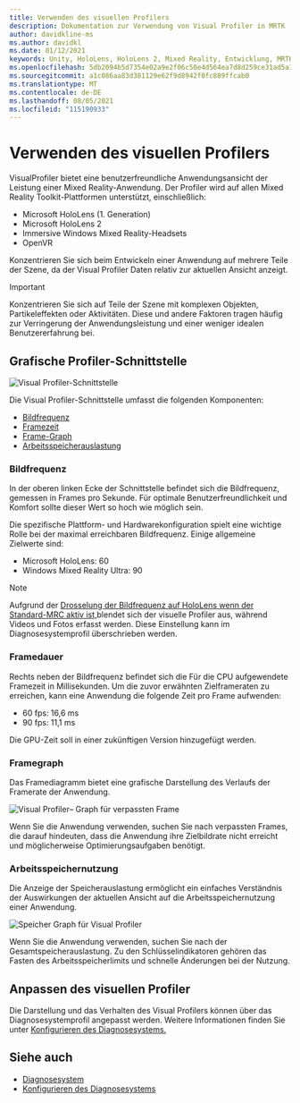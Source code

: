 ```yaml
---
title: Verwenden des visuellen Profilers
description: Dokumentation zur Verwendung von Visual Profiler in MRTK
author: davidkline-ms
ms.author: davidkl
ms.date: 01/12/2021
keywords: Unity, HoloLens, HoloLens 2, Mixed Reality, Entwicklung, MRTK,
ms.openlocfilehash: 5db2094b5d7354e02a9e2f06c50e4d564ea7d8d259ce31ad5a11f49a71e27839
ms.sourcegitcommit: a1c086aa83d381129e62f9d8942f0fc889ffcab0
ms.translationtype: MT
ms.contentlocale: de-DE
ms.lasthandoff: 08/05/2021
ms.locfileid: "115190933"
---
```

# <a name="using-the-visual-profiler"></a>Verwenden des visuellen Profilers

VisualProfiler bietet eine benutzerfreundliche Anwendungsansicht der Leistung einer Mixed Reality-Anwendung. Der Profiler wird auf allen Mixed Reality Toolkit-Plattformen unterstützt, einschließlich:

- Microsoft HoloLens (1. Generation)
- Microsoft HoloLens 2
- Immersive Windows Mixed Reality-Headsets
- OpenVR

Konzentrieren Sie sich beim Entwickeln einer Anwendung auf mehrere Teile der Szene, da der Visual Profiler Daten relativ zur aktuellen Ansicht anzeigt.

> [!IMPORTANT]
> Konzentrieren Sie sich auf Teile der Szene mit komplexen Objekten, Partikeleffekten oder Aktivitäten. Diese und andere Faktoren tragen häufig zur Verringerung der Anwendungsleistung und einer weniger idealen Benutzererfahrung bei.

## <a name="visual-profiler-interface"></a>Grafische Profiler-Schnittstelle

![Visual Profiler-Schnittstelle](../images/diagnostics/VisualProfiler.png)

Die Visual Profiler-Schnittstelle umfasst die folgenden Komponenten:

- [Bildfrequenz](#frame-rate)
- [Framezeit](#frame-time)
- [Frame-Graph](#frame-graph)
- [Arbeitsspeicherauslastung](#memory-utilization)

### <a name="frame-rate"></a>Bildfrequenz

In der oberen linken Ecke der Schnittstelle befindet sich die Bildfrequenz, gemessen in Frames pro Sekunde. Für optimale Benutzerfreundlichkeit und Komfort sollte dieser Wert so hoch wie möglich sein.

Die spezifische Plattform- und Hardwarekonfiguration spielt eine wichtige Rolle bei der maximal erreichbaren Bildfrequenz. Einige allgemeine Zielwerte sind:

- Microsoft HoloLens: 60
- Windows Mixed Reality Ultra: 90

> [!NOTE]
> Aufgrund der [Drosselung der Bildfrequenz auf HoloLens wenn der Standard-MRC aktiv ist,](/windows/mixed-reality/mixed-reality-capture-for-developers#what-to-expect-when-mrc-is-enabled-on-hololens)blendet sich der visuelle Profiler aus, während Videos und Fotos erfasst werden. Diese Einstellung kann im Diagnosesystemprofil überschrieben werden.

### <a name="frame-time"></a>Framedauer

Rechts neben der Bildfrequenz befindet sich die Für die CPU aufgewendete Framezeit in Millisekunden. Um die zuvor erwähnten Zielframeraten zu erreichen, kann eine Anwendung die folgende Zeit pro Frame aufwenden:

- 60 fps: 16,6 ms
- 90 fps: 11,1 ms

Die GPU-Zeit soll in einer zukünftigen Version hinzugefügt werden.

### <a name="frame-graph"></a>Framegraph

Das Framediagramm bietet eine grafische Darstellung des Verlaufs der Framerate der Anwendung.

![Visual Profiler– Graph für verpassten Frame](../images/diagnostics/VisualProfilerMissedFrames.png)

Wenn Sie die Anwendung verwenden, suchen Sie nach verpassten Frames, die darauf hindeuten, dass die Anwendung ihre Zielbildrate nicht erreicht und möglicherweise Optimierungsaufgaben benötigt.

### <a name="memory-utilization"></a>Arbeitsspeichernutzung

Die Anzeige der Speicherauslastung ermöglicht ein einfaches Verständnis der Auswirkungen der aktuellen Ansicht auf die Arbeitsspeichernutzung einer Anwendung.

![Speicher Graph für Visual Profiler](../images/diagnostics/VisualProfilerMemory.png)

Wenn Sie die Anwendung verwenden, suchen Sie nach der Gesamtspeicherauslastung. Zu den Schlüsselindikatoren gehören das Fasten des Arbeitsspeicherlimits und schnelle Änderungen bei der Nutzung.

## <a name="customizing-the-visual-profiler"></a>Anpassen des visuellen Profiler

Die Darstellung und das Verhalten des Visual Profilers können über das Diagnosesystemprofil angepasst werden. Weitere Informationen finden Sie unter [Konfigurieren des Diagnosesystems.](configuring-diagnostics.md)

## <a name="see-also"></a>Siehe auch

- [Diagnosesystem](diagnostics-system-getting-started.md)
- [Konfigurieren des Diagnosesystems](configuring-diagnostics.md)

